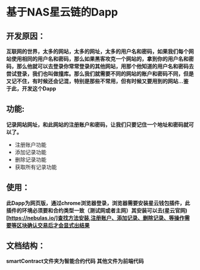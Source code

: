 # 基于NAS星云链的Dapp

## 开发原因：

**互联网的世界，太多的网站，太多的网址，太多的用户名和密码，如果我们每个网站使用相同的用户名和密码，那么如果黑客攻克一个网站的，拿到你的用户名和密码，那么他就可以去登录你常常登录的其他网站，用那个他知道的用户名和密码去尝试登录，我们也叫做撞库。那么我们就需要不同的网站的账户和密码不同，但是又记不住，有时候还会记混，特别是那些不常用，但有时候又要用到的网站...鉴于此，开发这个Dapp**


## 功能:

**记录网站网址，和此网站的注册账户和密码，让我们只要记住一个地址和密码就可以了。**

 - 注册账户功能
 - 添加记录功能
 - 删除记录功能
 - 获取所有记录功能

## 使用：

**此Dapp为网页版，通过chrome浏览器登录，浏览器需要安装星云钱包插件，此插件的环境必须要和合约类型一致（测试网或者主网）其安装可以去(星云官网)[https://nebulas.io/]查找方法安装,注册账户、添加记录、删除记录、等操作需要等区块确认交易后才会显式出结果**

## 文档结构：

**smartContract文件夹为智能合约代码**
**其他文件为前端代码**

